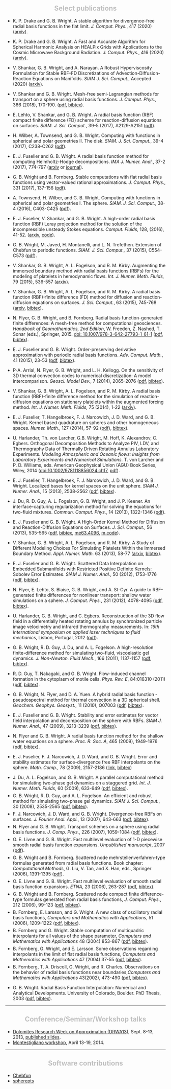 <H2 ALIGN="CENTER"><B><FONT COLOR="silver">Select publications</FONT></B></H2>

<ul>

<li style="margin-bottom: 6px;">

K. P. Drake and G. B. Wright. A stable algorithm for divergence-free radial basis functions in the flat limit. <i>J. Comput. Phys.</i>, 417 (2020) (<a href="https://arxiv.org/abs/2001.04557">arxiv</a>).

</li>

<li style="margin-bottom: 6px;">

K. P. Drake and G. B. Wright. A Fast and Accurate Algorithm for Spherical Harmonic Analysis on HEALPix Grids with Applications to the Cosmic Microwave Background Radiation. <i>J. Comput. Phys.</i>, 416 (2020) (<a href="https://arxiv.org/abs/1904.10514">arxiv</a>).

</li>

<li style="margin-bottom: 6px;">

V. Shankar, G. B. Wright, and A. Narayan. A Robust Hyperviscosity Formulation for Stable RBF-FD Discretizations of Advection-Diffusion-Reaction Equations on Manifolds. <i>SIAM J. Sci. Comput.</i>, Accepted (2020) (<a href="https://arxiv.org/abs/1910.07059">arxiv</a>).

</li>

<li style="margin-bottom: 6px;">

V. Shankar and G. B. Wright. Mesh-free semi-Lagrangian methods for transport on a sphere using radial basis functions. <i>J. Comput. Phys.</i>, 366 (2018), 170-190. (<a href="papers/SWJCP2018.pdf">pdf</a>, <a href="bibtex/SWJCP2018.bib">bibtex</a>).

</li>

<li style="margin-bottom: 6px;">

E. Lehto, V. Shankar, and G. B. Wright. A radial basis function (RBF) compact finite difference (FD) scheme for reaction-diffusion equations on surfaces. <i>SIAM. J. Sci. Comput.</i>, 39-5 (2017), A2129-A2151 (<a href="papers/LehtoShankarWright.pdf">pdf</a>).

</li>

<li style="margin-bottom: 6px;">

H. Wilber, A. Townsend, and G. B. Wright. Computing with functions in spherical and polar geometries II. The disk. <i>SIAM. J. Sci. Comput.</i>, 39-4 (2017), C238-C262 (<a href="papers/TownsendWilberWright_Disk.pdf">pdf</a>).

</li>

<li style="margin-bottom: 6px;">

E. J. Fuselier and G. B. Wright. A radial basis function method for computing Helmholtz-Hodge decompositions. <i>IMA J. Numer. Anal.</i>, 37-2 (2017), 774-797 (<a href="http://arxiv.org/abs/1502.01575">arxiv</a> or <a href="http://imajna.oxfordjournals.org/content/early/2016/06/24/imanum.drw027.abstract">journal</a>).

</li>

<li style="margin-bottom: 6px;">

G. B. Wright and B. Fornberg. Stable computations with flat radial basis functions using vector-valued rational approximations. <i>J. Comput. Phys.</i>, 331 (2017), 137-156 (<a href="papers/rbf_ra.pdf">pdf</a>).

</li>

<li style="margin-bottom: 6px;">

A. Townsend, H. Wilber, and G. B. Wright. Computing with functions in spherical and polar geometries I. The sphere. <i>SIAM. J. Sci. Comput.</i>, 38-4 (2016), C403-C425 (<a href="papers/TownsendWilberWright_Sphere.pdf">pdf</a>).

</li>

<li style="margin-bottom: 6px;">

E. J. Fuselier, V. Shankar, and G. B. Wright.  A high-order radial basis function (RBF) Leray projection method for the solution of the incompressible unsteady Stokes equations. <i>Comput. Fluids,</i> 128, (2016), 41-52. (<a href="http://arxiv.org/abs/1509.05669">arxiv</a>, <a href="http://math.highpoint.edu/~efuselier/RBFProjectionUnsteadyStokes/">code</a>).

</li>

<li style="margin-bottom: 6px;">

G. B. Wright, M. Javed, H. Montanelli, and L. N. Trefethen.  Extension of Chebfun to periodic functions. <i>SIAM. J. Sci. Comput.,</i> 37 (2015), C554-C573 (<a href="papers/trigpaper.pdf">pdf</a>).

</li>

<li style="margin-bottom: 6px;">

V. Shankar, G. B. Wright, A. L. Fogelson, and R. M. Kirby. Augmenting the immersed boundary method with radial basis functions (RBFs) for the modeling of platelets in hemodynamic flows.  <i>Int. J. Numer. Meth. Fluids,</i>  79 (2015), 536-557 (<a href="http://arxiv.org/abs/1304.7479">arxiv</a>).

</li>

<li style="margin-bottom: 6px;">

V. Shankar, G. B. Wright, A. L. Fogelson, and R. M. Kirby. A radial basis function (RBF)-finite difference (FD) method for diffusion and reaction-diffusion equations on surfaces.  <i>J. Sci. Comput.</i>, 63 (2015), 745-768 (<a href="http://arxiv.org/abs/1404.0812">arxiv</a>, <a href="bibtex/SWFK_JSC2014.bib">bibtex</a>).

</li>


<li style="margin-bottom: 6px;">

N. Flyer, G. B. Wright, and B. Fornberg.  Radial basis function-generated finite differences: A mesh-free method for computational geosciences.  <i>Handbook of Geomathematics, 2nd Edition</i>, W. Freeden, Z. Nashed, T. Sonar (eds.), Springer, 2015. <a href="http://link.springer.com/referenceworkentry/10.1007/978-3-642-27793-1_61-1">doi: 10.1007/978-3-642-27793-1_61-1</a> (<a href="papers/FlyerWrightFornberg.pdf">pdf</a>, <a href="bibtex/FlyerWrightFornberg2015.bib">bibtex</a>).

</li>

<li style="margin-bottom: 6px;">

E. J. Fuselier and G. B. Wright.  Order-preserving derivative approximation with periodic radial basis functions.  <i>Adv. Comput. Math.</i>, 41 (2015), 23-53 (<a href="papers/superconvergence.pdf">pdf</a>, <a href="bibtex/FuselierWrightACM.bib">bibtex</a>).

</li>

<li style="margin-bottom: 6px;">

P-A. Arrial, N. Flyer, G. B. Wright, and L. H. Kellogg. On the sensitivity of 3D thermal convection codes to numerical discretization: A model intercomparison.  <i>Geosci. Model Dev.</i>, 7 (2014), 2065-2076 (<a href="papers/RBFCitcomsComparison.pdf">pdf</a>, <a href="bibtex/AFWK.bib">bibtex</a>).

</li>

<li style="margin-bottom: 6px;">

V. Shankar, G. B. Wright, A. L. Fogelson, and R. M. Kirby. A radial basis function (RBF)-finite difference method for the simulation of reaction-diffusion equations on stationary platelets within the augmented forcing method.  <i>Int. J. Numer. Meth. Fluids,</i> 75 (2014), 1-22 (<a href="http://arxiv.org/abs/1310.5207">arxiv</a>).

</li>

<li style="margin-bottom: 6px;">

E. J. Fuselier, T. Hangelbroek, F. J. Narcowich, J. D. Ward, and G. B. Wright.  Kernel based quadrature on spheres and other homogeneous spaces.  <i>Numer. Math.</i>, 127 (2014), 57-92 (<a href="papers/FHNWW_NM_2013.pdf">pdf</a>), <a href="bibtex/FHNWW_NM.bib">bibtex</a>).

</li>

<li style="margin-bottom: 6px;">

U. Harlander, Th. von Larcher, G.B. Wright, M. Hoff, K. Alexandrov, C. Egbers. Orthogonal Decomposition Methods to Analyze PIV, LDV, and Thermography Data of Thermally Driven Rotating Annulus Laboratory Experiments. <i>Modeling Atmospheric and Oceanic flows:  Insights from Laboratory Experiments and Numerical Simulations.</i> T. von Larcher and P. D. Williams, eds. American Geophysical Union (AGU) Book Series, Wiley, 2014 (<a href="http://onlinelibrary.wiley.com/doi/10.1002/9781118856024.ch17/summary">doi:10.1002/9781118856024.ch17</a>, <a href="papers/HarlanderEtAl2014.pdf">pdf</a>).

</li>


<li style="margin-bottom: 6px;">

E. J. Fuselier, T. Hangelbroek, F. J. Narcowich, J. D. Ward, and G. B. Wright.  Localized bases for kernel spaces on the unit sphere.  <i>SIAM J. Numer. Anal.</i>, 15 (2013), 2538-2562 (<a href="papers/FHNWW_SINUM_2013.pdf">pdf</a>, <a href="bibtex/FHNWW_SINUM.bib">bibtex</a>).

</li>

<li style="margin-bottom: 6px;">

J. Du, R. D. Guy, A. L. Fogelson, G. B. Wright, and J. P. Keener.  An interface-capturing regularization method for solving the equations for two-fluid mixtures.  <i>Commun. Comput. Phys.</i>, 14 (2013), 1322-1346 (<a href="papers/DGFWK_CCP_2013.pdf">pdf</a>).

</li>

<li style="margin-bottom: 6px;">

E. J. Fuselier and G. B. Wright.  A High-Order Kernel Method for Diffusion and Reaction-Diffusion Equations on Surfaces. <i>J. Sci. Comput.</i>, 56 (2013), 535-565 (<a href="papers/FuselierWrightPdesSurfaces.pdf">pdf</a>, <a href="bibtex/FuselierWrightJSC.bib">bibtex</a>, <a href="papers/me63.4096">me63.4096</a>, <a href="papers/turing_spots_rbc.m">m code</a>).

</li>


<li style="margin-bottom: 6px;">

V. Shankar, G. B. Wright, A. L. Fogelson, and R. M. Kirby.  A Study of Different Modeling Choices For Simulating Platelets Within the Immersed Boundary Method.  <i>Appl. Numer. Math.</i>  63 (2013), 58-77 (<a href="http://arxiv.org/abs/1210.1885">arxiv</a>, <a href="bibtex/SWFK2012.bib">bibtex</a>).

</li>


<li style="margin-bottom: 6px;">

E. J. Fuselier and G. B. Wright.  Scattered Data Interpolation on Embedded Submanifolds with Restricted Positive Definite Kernels: Sobolev Error Estimates.  <i>SIAM J. Numer. Anal.</i>, 50 (2012), 1753-1776 (<a href="papers/FuselierWrightSINUM2012.pdf">pdf</a>, <a href="bibtex/FuselierWrightSINUM2012.bib">bibtex</a>).

</li>


<li style="margin-bottom: 6px;">

N. Flyer, E. Lehto, S. Blaise, G. B. Wright, and A. St-Cyr. A guide to RBF-generated finite differences for nonlinear transport: shallow water simulations on a sphere. <i>J. Comput. Phys.</i>, 231 (2012), 4078-4095 (<a href="papers/FlyerEtAl2012.pdf">pdf</a>, <a href="bibtex/FlyerEtAl2012.bib">bibtex</a>).

</li>

<li style="margin-bottom: 6px;">

U. Harlander, G. B. Wright, and C. Egbers. Reconstruction of the 3D flow field in a differentially heated rotating annulus by synchronized particle image velocimetry and infrared thermography measurements. In: <i>16th International symposium on applied laser techniques to fluid mechanics</i>, Lisbon, Portugal, 2012 (<a href="papers/92_paper_ecvgbw.pdf">pdf</a>).

</li>

<li style="margin-bottom: 6px;">

G. B. Wright, R. D. Guy, J. Du, and A. L. Fogelson. A high-resolution finite-difference method for simulating two-fluid, viscoelastic gel dynamics. <i>J. Non-Newton. Fluid Mech.</i>, 166 (2011), 1137-1157 (<a href="papers/WrightGuyDuFogelson.pdf">pdf</a>, <a href="bibtex/WrightGuyDuFogelson.bib">bibtex</a>).

</li>

<li style="margin-bottom: 6px;">

R. D. Guy, T. Nakagaki, and G. B. Wright.  Flow-induced channel formation in the cytoplasm of motile cells.  <i>Phys. Rev. E</i>, 84:016310 (2011) (<a href="papers/GuyNakagakiWright.pdf">pdf</a>, <a href="bibtex/GuyNakagakiWright.bib">bibtex</a>).

</li>

<li style="margin-bottom: 6px;">

G. B. Wright, N. Flyer, and D. A. Yuen.  A hybrid radial basis function - pseudospectral method for thermal convection in a 3D spherical shell. <i>Geochem. Geophys. Geosyst.</i>, 11 (2010), Q07003 (<a href="papers/WrightFlyerYuenMantleConvection.pdf">pdf</a>, <a href="bibtex/WrightFlyerYuenMantleConvection.bib">bibtex</a>).

</li>

<li style="margin-bottom: 6px;">

E. J. Fuselier and G. B. Wright. Stability and error estimates for vector field interpolation and decomposition on the sphere with RBFs. <i>SIAM J. Numer. Anal.</i>, 47 (2009), 3213-3239 (<a href="papers/FuselierWright.pdf">pdf</a>, <a href="bibtex/FuselierWright.bib">bibtex</a>).

</li>

<li style="margin-bottom: 6px;">

N. Flyer and G. B. Wright. A radial basis function method for the shallow water equations on a sphere. <i>Proc. R. Soc. A</i>, 465 (2009), 1949-1976 (<a href="papers/FlyerWrightShallowWater.pdf">pdf</a>, <a href="bibtex/FlyerWrightShallowWater.bib">bibtex</a>).

</li>

<li style="margin-bottom: 6px;">

E. J. Fuselier, F. J. Narcowich, J. D. Ward, and G. B. Wright. Error and stability estimates for surface-divergence free RBF interpolants on the sphere. <i>Math. Comp.</i>, 78 (2009), 2157-2186 (<a href="http://www.ams.org/journals/mcom/2009-78-268/">link</a>, <a href="bibtex/FNWW09.bib">bibtex</a>)</a>

</li>

<li style="margin-bottom: 6px;"> J. Du, A. L. Fogelson, and G. B. Wright. A parallel computational method for simulating two-phase gel dynamics on a staggered grid. <i>Int. J. Numer. Meth. Fluids</i>, 60 (2009), 633-649 (<a href="papers/DuFogelsonWright.pdf">pdf</a>, <a href="bibtex/DuFogelsonWright09.bib">bibtex</a>).

</li>

<li style="margin-bottom: 6px;"> G. B. Wright, R. D. Guy, and A. L. Fogelson. An efficient and robust method for simulating two-phase gel dynamics. <i>SIAM J. Sci. Comput.</i>, 30 (2008), 2535-2565 (<a href="papers/WrightGuyFogelson.pdf">pdf</a>, <a href="bibtex/WrightGuyFogelson.bib">bibtex</a>).

</li>

<li style="margin-bottom: 6px;">F. J. Narcowich, J. D. Ward, and G. B. Wright. Divergence-free RBFs on surfaces. <i>J. Fourier Anal. Appl.</i>, 13 (2007), 643-663 (<a href="papers/dfrbf_v2.pdf">pdf</a>, <a href="bibtex/dfrbf_v2.bib">bibtex</a>).

</li>

<li style="margin-bottom: 6px;"> N. Flyer and G. B. Wright. Transport schemes on a sphere using radial basis functions. <i>J. Comp. Phys.</i>, 226 (2007), 1059-1084 (<a href="papers/transport_schemes_sphere.pdf">pdf</a>, <a href="bibtex/transport_schemes_sphere.bib">bibtex</a>).

</li>

<li style="margin-bottom: 6px;">O. E. Livne and G. B. Wright. Fast multilevel evaluation of 1-D piecewise smooth radial basis function expansions. <i>Unpublished manuscript</i>, 2007 (<a href="papers/LivneWrightCAGD05.pdf">pdf</a>).

</li>

<li style="margin-bottom: 6px;">G. B. Wright and B. Fornberg. Scattered node mehrstellenverfahren-type formulas generated from radial basis functions. Book chapter: <i>Computational Methods</i>, G. Liu, V. Tan, and X. Han, eds., Springer (2006), 1391-1395 (<a href="papers/WrightFornbergICCM2004.pdf">pdf</a>).

</li>

<li style="margin-bottom: 6px;">O. E. Livne and G. B. Wright. Fast multilevel evaluation of smooth radial basis function expansions. <i>ETNA</i>, 23 (2006), 263-287 (<a href="papers/LivneWrightFastRbf.pdf">pdf</a>, <a href="bibtex/LivneWrightFastRbf.bib">bibtex</a>).

</li>

<li style="margin-bottom: 6px;">G. B. Wright and B. Fornberg. Scattered node compact finite difference-type formulas generated from radial basis functions, <i>J. Comput. Phys.</i>, 212 (2006), 99-123 (<a href="papers/rbf_fd_hfd.pdf">pdf</a>, <a href="bibtex/rbf_fd_hfd.bib">bibtex</a>).

</li>

<li style="margin-bottom: 6px;">B. Fornberg, E. Larsson, and G. Wright. A new class of oscillatory radial basis functions, <i>Computers and Mathematics with Applications</i>, 51 (2006), 1209-1222 (<a href="papers/flw11.pdf">pdf</a>, <a href="bibtex/flw11.bib">bibtex</a>).

</li>

<li style="margin-bottom: 6px;">B. Fornberg and G. Wright. Stable computation of multiquadric interpolants for all values of the shape parameter, <i>Computers and Mathematics with Applications</i> 48 (2004) 853-867
(<a href="papers/rbfepsilon_cam.pdf">pdf</a>, <a href="bibtex/rbfepsilon_cam.bib">bibtex</a>).

</li>

<li style="margin-bottom: 6px;">B. Fornberg, G. Wright, and E. Larsson. Some observations regarding interpolants in the limit of flat radial basis functions, <i>Computers and Mathematics with Applications</i> 47 (2004) 37-55 (<a href="papers/Flat08.pdf">pdf</a>, <a href="bibtex/Flat08.bib">bibtex</a>).

</li>

<li style="margin-bottom: 6px;">B. Fornberg, T. A. Driscoll, G. Wright, and R. Charles. Observations on the behavior of radial basis functions near boundaries,<i>Computers and Mathematics with Applications</i> 43(2002), 473-490 (<a href="papers/rbf_paper_final.pdf">pdf</a>, <a href="bibtex/rbf_paper_final.bib">bibtex</a>).

</li>

<li style="margin-bottom: 6px;">

G. B. Wright.  Radial Basis Function Interpolation: Numerical and Analytical Developments. University of Colorado, Boulder. PhD Thesis, 2003 (<a href="papers/GradyWrightThesis.pdf">pdf</a>, <a href="bibtex/GradyWrightThesis.bib">bibtex</a>).

</li>

</ul>

<P>

<HR ALIGN="CENTER">

</P>

<H2 ALIGN="CENTER"><B><FONT COLOR="silver">Conference/Seminar/Workshop talks</FONT></B></H2>


<ul>

<li> <a href="https://events.math.unipd.it/drwa13/">Dolomites Research Week on Approximation (DRWA13)</a>, Sept. 8-13, 2013, <a href="http://drna.padovauniversitypress.it/volume/6">published slides</a>.</li>

<li> <a href="montestigliano/index.html">Montestigliano workshop</a>, April 13-19, 2014.</li>

</ul>

<P>

<HR ALIGN="CENTER">

</P>

<H2 ALIGN="CENTER"><B><FONT COLOR="silver">Software contributions</FONT></B></H2>

<ul>

<li> <a href="http://www.chebfun.org">Chebfun</a></li>
<li> <a href="https://github.com/gradywright/spherepts">spherepts</a> </li>
</ul>